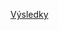 [Výsledky](https://docs.google.com/spreadsheets/d/1kveqRQr7uyg2SNDOPhG4Tr7Mu41xmjtM9z8mQVVXNRY/edit?usp=sharing) 
